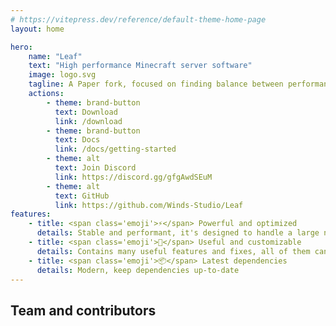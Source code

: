 ```yaml
---
# https://vitepress.dev/reference/default-theme-home-page
layout: home

hero:
    name: "Leaf"
    text: "High performance Minecraft server software"
    image: logo.svg
    tagline: A Paper fork, focused on finding balance between performance, vanilla behavior and stability
    actions:
        - theme: brand-button
          text: Download
          link: /download
        - theme: brand-button
          text: Docs
          link: /docs/getting-started
        - theme: alt
          text: Join Discord
          link: https://discord.gg/gfgAwdSEuM
        - theme: alt
          text: GitHub
          link: https://github.com/Winds-Studio/Leaf
features:
    - title: <span class='emoji'>⚡</span> Powerful and optimized
      details: Stable and performant, it's designed to handle a large number of players
    - title: <span class='emoji'>🧬</span> Useful and customizable
      details: Contains many useful features and fixes, all of them can be customized in config
    - title: <span class='emoji'>📦</span> Latest dependencies
      details: Modern, keep dependencies up-to-date
---
```


<script setup>
import Contributors from '../.vitepress/theme/components/Contributors.vue'
</script>

## Team and contributors

<Suspense>
    <Contributors />
</Suspense>
